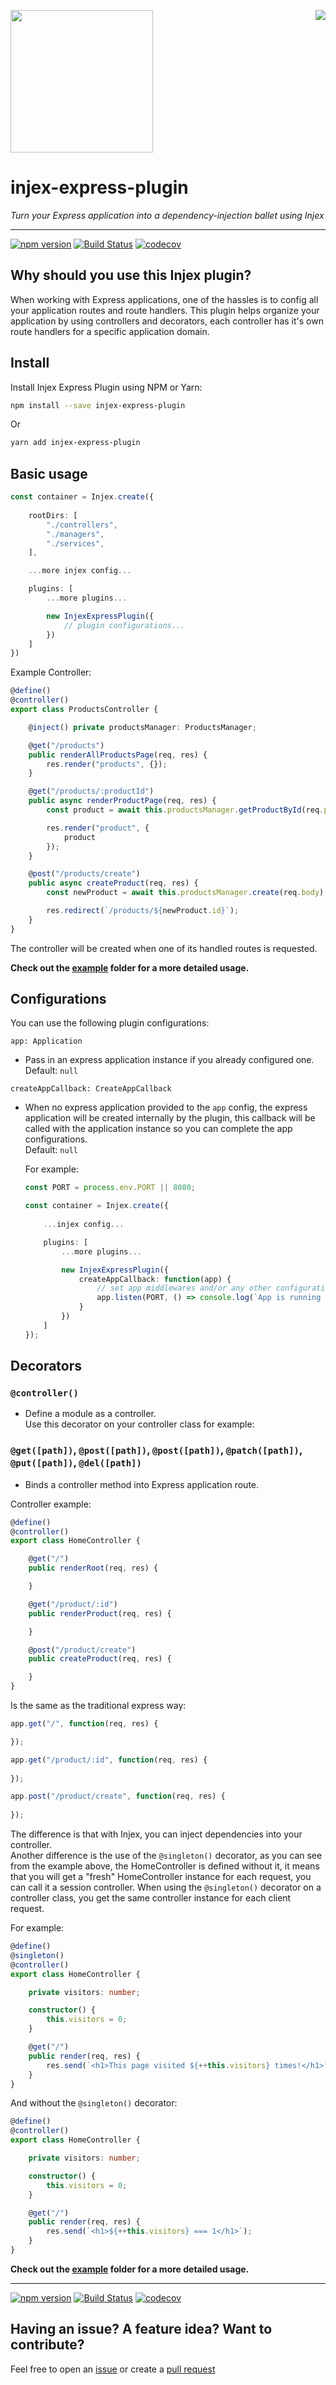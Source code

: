 <img src="https://github.com/uditalias/injex/raw/master/assets/logo.png" width="228" /> <a href="https://github.com/langauge/langauge"><img src="https://badge.langauge.io/uditalias/injex-express-plugin" align="right" /></a>

# injex-express-plugin

_Turn your Express application into a dependency-injection ballet using Injex_

---

[![npm version](https://badge.fury.io/js/injex-express-plugin.svg)](https://badge.fury.io/js/injex-express-plugin)
[![Build Status](https://travis-ci.org/uditalias/injex-express-plugin.svg?branch=master)](https://travis-ci.org/uditalias/injex-express-plugin)
[![codecov](https://codecov.io/gh/uditalias/injex-express-plugin/branch/master/graph/badge.svg)](https://codecov.io/gh/uditalias/injex-express-plugin)

## Why should you use this Injex plugin?
When working with Express applications, one of the hassles is to config all your application routes and route handlers. This plugin helps organize your application by using controllers and decorators, each controller has it's own route handlers for a specific application domain.

## Install

Install Injex Express Plugin using NPM or Yarn:

```bash
npm install --save injex-express-plugin
```
Or
```bash
yarn add injex-express-plugin
```

## Basic usage

```typescript
const container = Injex.create({
	
	rootDirs: [
		"./controllers",
		"./managers",
		"./services",
	],

	...more injex config...

	plugins: [
		...more plugins...

		new InjexExpressPlugin({
			// plugin configurations...
		})
	]
})
```

Example Controller:

```typescript
@define()
@controller()
export class ProductsController {

	@inject() private productsManager: ProductsManager;

	@get("/products")
	public renderAllProductsPage(req, res) {
		res.render("products", {});
	}

	@get("/products/:productId")
	public async renderProductPage(req, res) {
		const product = await this.productsManager.getProductById(req.params.productId);

		res.render("product", {
			product
		});
	}

	@post("/products/create")
	public async createProduct(req, res) {
		const newProduct = await this.productsManager.create(req.body);

		res.redirect(`/products/${newProduct.id}`);
	}
}
```

The controller will be created when one of its handled routes is requested.

**Check out the [example](example/) folder for a more detailed usage.**


## Configurations

You can use the following plugin configurations:

`app: Application`  
- Pass in an express application instance if you already configured one.  
Default: `null`


`createAppCallback: CreateAppCallback`  
- When no express application provided to the `app` config, the express application will be created internally by the plugin, this callback will be called with the application instance so you can complete the app configurations.  
Default: `null`

	For example:

	```typescript
	const PORT = process.env.PORT || 8080;

	const container = Injex.create({
		
		...injex config...

		plugins: [
			...more plugins...

			new InjexExpressPlugin({
				createAppCallback: function(app) {
					// set app middlewares and/or any other configurations here...
					app.listen(PORT, () => console.log(`App is running on ${PORT}...`));
				}
			})
		]
	});
	```

## Decorators

### `@controller()`
- Define a module as a controller.  
Use this decorator on your controller class for example:

### `@get([path])`, `@post([path])`, `@post([path])`, `@patch([path])`, `@put([path])`, `@del([path])`
- Binds a controller method into Express application route.

Controller example:

```typescript
@define()
@controller()
export class HomeController {

	@get("/")
	public renderRoot(req, res) {

	}

	@get("/product/:id")
	public renderProduct(req, res) {

	}

	@post("/product/create")
	public createProduct(req, res) {

	}
}
```

Is the same as the traditional express way:

```typescript
app.get("/", function(req, res) {

});

app.get("/product/:id", function(req, res) {
	
});

app.post("/product/create", function(req, res) {
	
});
```

The difference is that with Injex, you can inject dependencies into your controller.  
Another difference is the use of the `@singleton()` decorator, as you can see from the example above, the HomeController is defined without it, it means that you will get a "fresh" HomeController instance for each request, you can call it a session controller. When using the `@singleton()` decorator on a controller class, you get the same controller instance for each client request.

For example:

```typescript
@define()
@singleton()
@controller()
export class HomeController {

	private visitors: number;

	constructor() {
		this.visitors = 0;
	}

	@get("/")
	public render(req, res) {
		res.send(`<h1>This page visited ${++this.visitors} times!</h1>`);
	}
}
```

And without the `@singleton()` decorator:

```typescript
@define()
@controller()
export class HomeController {

	private visitors: number;

	constructor() {
		this.visitors = 0;
	}

	@get("/")
	public render(req, res) {
		res.send(`<h1>${++this.visitors} === 1</h1>`);
	}
}
```

**Check out the [example](example/) folder for a more detailed usage.**

---

[![npm version](https://badge.fury.io/js/injex-express-plugin.svg)](https://badge.fury.io/js/injex-express-plugin)
[![Build Status](https://travis-ci.org/uditalias/injex-express-plugin.svg?branch=master)](https://travis-ci.org/uditalias/injex-express-plugin)
[![codecov](https://codecov.io/gh/uditalias/injex-express-plugin/branch/master/graph/badge.svg)](https://codecov.io/gh/uditalias/injex-express-plugin)

## Having an issue? A feature idea? Want to contribute?
Feel free to open an [issue](https://github.com/uditalias/injex-express-plugin/issues/new)  or create a [pull request](https://github.com/uditalias/injex-express-plugin/compare)
